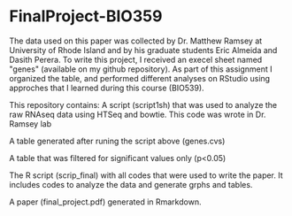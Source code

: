 # FinalProject-BIO359
The data used on this paper was collected by Dr. Matthew Ramsey at University of Rhode Island and by his graduate students Eric Almeida and Dasith Perera. To write this project, I received an execel sheet named "genes" (available on my github repository). As part of this assignment I organized the table, and performed different analyses on RStudio using approches that I learned during this course (BIO539). 

This repository contains:
A script (script1sh) that was used to analyze the raw RNAseq data using HTSeq and bowtie. This code was wrote in Dr. Ramsey lab

A table generated after runing the script above (genes.cvs)

A table that was filtered for significant values only (p<0.05)

The R script (scrip_final) with all codes that were used to write the paper. It includes codes to analyze the data and generate grphs and tables.

A paper (final_project.pdf) generated in Rmarkdown. 

